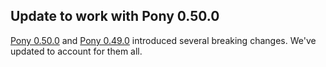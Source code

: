 ## Update to work with Pony 0.50.0

[Pony 0.50.0](https://github.com/ponylang/ponyc/releases/tag/0.50.0) and [Pony 0.49.0](https://github.com/ponylang/ponyc/releases/tag/0.49.0) introduced several breaking changes. We've updated to account for them all.
